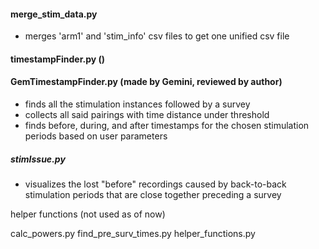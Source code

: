 


#### merge_stim_data.py
- merges 'arm1' and 'stim_info' csv files to get one unified csv file

#### timestampFinder.py ()
#### GemTimestampFinder.py (made by Gemini, reviewed by author)
- finds all the stimulation instances followed by a survey
- collects all said pairings with time distance under threshold
- finds before, during, and after timestamps for the chosen stimulation periods based on user parameters


##### stimIssue.py
- visualizes the lost "before" recordings caused by back-to-back stimulation periods that are close together preceding a survey


helper functions (not used as of now)

calc_powers.py
find_pre_surv_times.py
helper_functions.py

